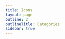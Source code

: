 ```yaml
---
title: Icons
layout: page
outline: 2
outlineTitle: Categories
sidebar: true
---
```


<script setup lang="ts">
import { ref } from 'vue';
import infoMetaData from '@bitrix24/b24icons-vue/info-metadata.json';
import PageContainer from '~/.vitepress/theme/components/PageContainer.vue';
import Slideovers from '~/.vitepress/theme/components/ui/Slideovers.vue';
import List from '~/.vitepress/theme/components/icons/List.vue';
import type { GroupRow } from '~/.vitepress/theme/types';

const groups: Ref<GroupRow[]> = ref(infoMetaData.list as unknown as GroupRow[])
</script>

<div class="VPDoc content">
  <PageContainer>
    <List :groups="groups" />
  </PageContainer>
  <Slideovers />
</div>

